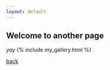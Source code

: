 ```yaml
---
layout: default
---
```


## Welcome to another page

_yay_
{% include my_gallery.html %}

[back](./)
